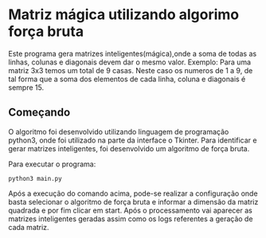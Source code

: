 # Matriz mágica utilizando algorimo força bruta
 Este programa gera matrizes inteligentes(mágica),onde a soma de todas as linhas, colunas e diagonais devem dar o mesmo valor.
      Exemplo:
      Para uma matriz 3x3 temos um total de 9 casas. Neste caso os numeros de 1 a 9, de tal forma que a soma dos elementos de cada linha, coluna e diagonais é sempre 15.

## Começando
O algoritmo foi desenvolvido utilizando linguagem de programação python3, onde foi utilizado na parte da interface o Tkinter.
Para identificar e gerar matrizes inteligentes, foi desenvolvido um algoritmo de força bruta.

Para executar o programa:

```
python3 main.py
```
Após a execução do comando acima, pode-se realizar a configuração onde basta selecionar o algoritmo de força bruta e informar a dimensão da matriz quadrada e por fim clicar em start. Após o processamento vai aparecer as matrizes inteligentes geradas assim como os logs referentes a geração de cada matriz.
